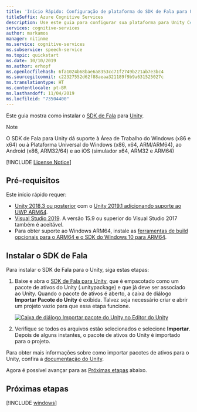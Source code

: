 ```yaml
---
title: 'Início Rápido: Configuração de plataforma do SDK de Fala para Unity C# – Serviço de Fala'
titleSuffix: Azure Cognitive Services
description: Use este guia para configurar sua plataforma para Unity C# com o SDK dos Serviços de Fala.
services: cognitive-services
author: markamos
manager: nitinme
ms.service: cognitive-services
ms.subservice: speech-service
ms.topic: quickstart
ms.date: 10/10/2019
ms.author: erhopf
ms.openlocfilehash: 6fa1024b68bae6a8353cc71f2749b221ab7e3bc4
ms.sourcegitcommit: c22327552d62f88aeaa321189f9b9a631525027c
ms.translationtype: HT
ms.contentlocale: pt-BR
ms.lasthandoff: 11/04/2019
ms.locfileid: "73504400"
---
```

Este guia mostra como instalar o [SDK de Fala](~/articles/cognitive-services/speech-service/speech-sdk.md) para [Unity](https://unity3d.com/).

> [!NOTE]
> O SDK de Fala para Unity dá suporte à Área de Trabalho do Windows (x86 e x64) ou à Plataforma Universal do Windows (x86, x64, ARM/ARM64), ao Android (x86, ARM32/64) e ao iOS (simulador x64, ARM32 e ARM64)

[!INCLUDE [License Notice](~/includes/cognitive-services-speech-service-license-notice.md)]

## <a name="prerequisites"></a>Pré-requisitos

Este início rápido requer:

- [Unity 2018.3 ou posterior](https://store.unity.com/) com o [Unity 2019.1 adicionando suporte ao UWP ARM64](https://blogs.unity3d.com/2019/04/16/introducing-unity-2019-1/#universal).
- [Visual Studio 2019](https://visualstudio.microsoft.com/downloads/). A versão 15.9 ou superior do Visual Studio 2017 também é aceitável.
- Para obter suporte ao Windows ARM64, instale as [ferramentas de build opcionais para o ARM64 e o SDK do Windows 10 para ARM64](https://blogs.windows.com/buildingapps/2018/11/15/official-support-for-windows-10-on-arm-development/).

## <a name="install-the-speech-sdk"></a>Instalar o SDK de Fala

Para instalar o SDK de Fala para o Unity, siga estas etapas:

1. Baixe e abra o [SDK de Fala para Unity](https://aka.ms/csspeech/unitypackage), que é empacotado como um pacote de ativos do Unity (.unitypackage) e que já deve ser associado ao Unity. Quando o pacote de ativos é aberto, a caixa de diálogo **Importar Pacote do Unity** é exibida. Talvez seja necessário criar e abrir um projeto vazio para que essa etapa funcione.

   [![Caixa de diálogo Importar pacote do Unity no Editor do Unity](~/articles/cognitive-services/speech-service/media/sdk/qs-csharp-unity-01-import.png)](~/articles/cognitive-services/speech-service/media/sdk/qs-csharp-unity-01-import.png#lightbox)

1. Verifique se todos os arquivos estão selecionados e selecione **Importar**. Depois de alguns instantes, o pacote de ativos do Unity é importado para o projeto.

Para obter mais informações sobre como importar pacotes de ativos para o Unity, confira a [documentação do Unity](https://docs.unity3d.com/Manual/AssetPackages.html).

Agora é possível avançar para as [Próximas etapas](#next-steps) abaixo.

## <a name="next-steps"></a>Próximas etapas

[!INCLUDE [windows](../quickstart-list.md)]
